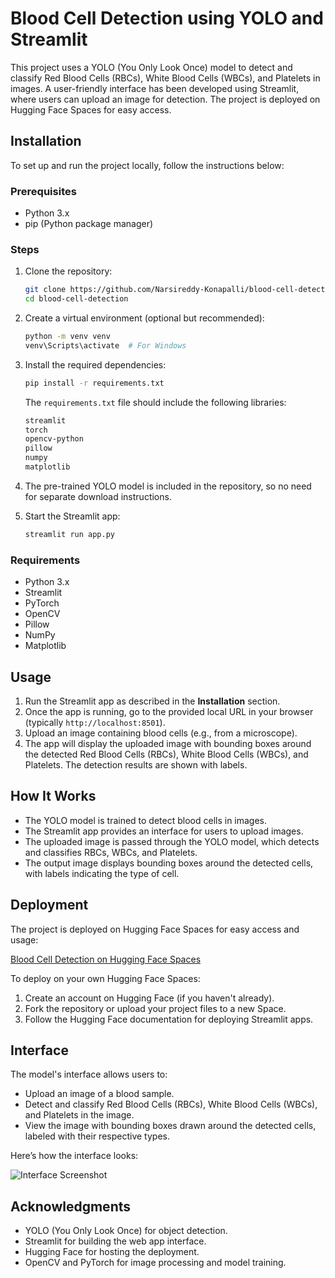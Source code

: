# Blood Cell Detection using YOLO and Streamlit

This project uses a YOLO (You Only Look Once) model to detect and classify Red Blood Cells (RBCs), White Blood Cells (WBCs), and Platelets in images. A user-friendly interface has been developed using Streamlit, where users can upload an image for detection. The project is deployed on Hugging Face Spaces for easy access.

## Installation

To set up and run the project locally, follow the instructions below:

### Prerequisites

- Python 3.x
- pip (Python package manager)

### Steps

1. Clone the repository:

    ```bash
    git clone https://github.com/Narsireddy-Konapalli/blood-cell-detection.git
    cd blood-cell-detection
    ```

2. Create a virtual environment (optional but recommended):

    ```bash
    python -m venv venv
    venv\Scripts\activate  # For Windows
    ```

3. Install the required dependencies:

    ```bash
    pip install -r requirements.txt
    ```

    The `requirements.txt` file should include the following libraries:

    ```txt
    streamlit
    torch
    opencv-python
    pillow
    numpy
    matplotlib
    ```

4. The pre-trained YOLO model is included in the repository, so no need for separate download instructions.

5. Start the Streamlit app:

    ```bash
    streamlit run app.py
    ```

### Requirements

- Python 3.x
- Streamlit
- PyTorch
- OpenCV
- Pillow
- NumPy
- Matplotlib

## Usage

1. Run the Streamlit app as described in the **Installation** section.
2. Once the app is running, go to the provided local URL in your browser (typically `http://localhost:8501`).
3. Upload an image containing blood cells (e.g., from a microscope).
4. The app will display the uploaded image with bounding boxes around the detected Red Blood Cells (RBCs), White Blood Cells (WBCs), and Platelets. The detection results are shown with labels.

## How It Works

- The YOLO model is trained to detect blood cells in images.
- The Streamlit app provides an interface for users to upload images.
- The uploaded image is passed through the YOLO model, which detects and classifies RBCs, WBCs, and Platelets.
- The output image displays bounding boxes around the detected cells, with labels indicating the type of cell.

## Deployment

The project is deployed on Hugging Face Spaces for easy access and usage:

[Blood Cell Detection on Hugging Face Spaces](https://huggingface.co/spaces/narsireddy/BloodAnalyzer)

To deploy on your own Hugging Face Spaces:

1. Create an account on Hugging Face (if you haven't already).
2. Fork the repository or upload your project files to a new Space.
3. Follow the Hugging Face documentation for deploying Streamlit apps.

## Interface

The model's interface allows users to:

- Upload an image of a blood sample.
- Detect and classify Red Blood Cells (RBCs), White Blood Cells (WBCs), and Platelets in the image.
- View the image with bounding boxes drawn around the detected cells, labeled with their respective types.

Here’s how the interface looks:

![Interface Screenshot](assets/screenshot.png)

## Acknowledgments

- YOLO (You Only Look Once) for object detection.
- Streamlit for building the web app interface.
- Hugging Face for hosting the deployment.
- OpenCV and PyTorch for image processing and model training.
